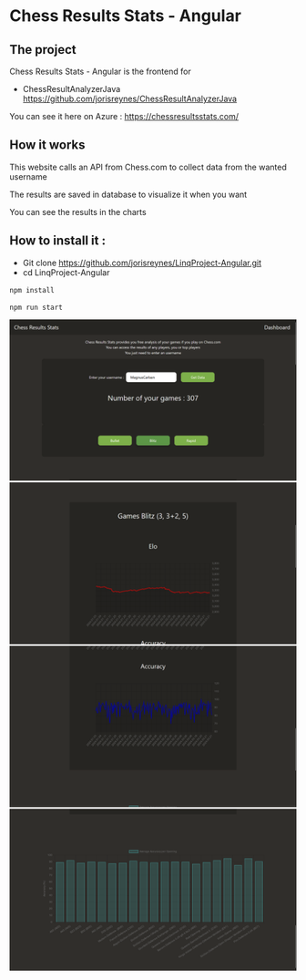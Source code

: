 # Chess Results Stats - Angular

## The project

Chess Results Stats - Angular is the frontend for

- ChessResultAnalyzerJava https://github.com/jorisreynes/ChessResultAnalyzerJava

You can see it here on Azure : https://chessresultsstats.com/

## How it works

This website calls an API from Chess.com to collect data from the wanted username

The results are saved in database to visualize it when you want

You can see the results in the charts

## How to install it :

- Git clone https://github.com/jorisreynes/LinqProject-Angular.git
- cd LinqProject-Angular

```
npm install
```

```
npm run start
```

![ChessResultsStatsAngular](screenshots/screen1.png)
![ChessResultsStatsAngular](screenshots/screen2.png)
![ChessResultsStatsAngular](screenshots/screen3.png)
![ChessResultsStatsAngular](screenshots/screen4.png)
